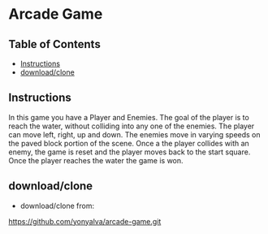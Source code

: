 # Arcade Game

## Table of Contents

* [Instructions](#instructions)
* [download/clone](#download/clone)

## Instructions

In this game you have a Player and Enemies. The goal of the player is to reach the water, without colliding into any one of the enemies. The player can move left, right, up and down. The enemies move in varying speeds on the paved block portion of the scene. Once a the player collides with an enemy, the game is reset and the player moves back to the start square. Once the player reaches the water the game is won.

## download/clone

* download/clone from:

https://github.com/yonyalva/arcade-game.git
